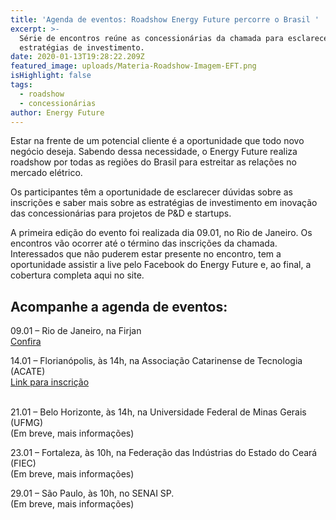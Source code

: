 ```yaml
---
title: 'Agenda de eventos: Roadshow Energy Future percorre o Brasil '
excerpt: >-
  Série de encontros reúne as concessionárias da chamada para esclarecer as
  estratégias de investimento.
date: 2020-01-13T19:28:22.209Z
featured_image: uploads/Materia-Roadshow-Imagem-EFT.png
isHighlight: false
tags:
  - roadshow
  - concessionárias
author: Energy Future
---
```

Estar na frente de um potencial cliente é a oportunidade que todo novo negócio deseja. Sabendo dessa necessidade, o Energy Future realiza roadshow por todas as regiões do Brasil para estreitar as relações no mercado elétrico.  

Os participantes têm a oportunidade de esclarecer dúvidas sobre as inscrições e saber mais sobre as estratégias de investimento em inovação das concessionárias para projetos de P&D e startups.

A primeira edição do evento foi realizada dia 09.01, no Rio de Janeiro. Os encontros vão ocorrer até o término das inscrições da chamada. Interessados que não puderem estar presente no encontro, tem a oportunidade assistir a live pelo Facebook do Energy Future e, ao final, a cobertura completa aqui no site. 

## Acompanhe a agenda de eventos:

09.01 – Rio de Janeiro, na Firjan\
[Confira](https://www.energyfuture.com.br/noticias/confira-a-cobertura-do-1-roadshow-energy-future/)

14.01 – Florianópolis, às 14h, na Associação Catarinense de Tecnologia (ACATE)\
[Link para inscrição](https://www.sympla.com.br/2-road-show-energy-future---acate---florianopolis__756211)

\
21.01 – Belo Horizonte, às 14h, na Universidade Federal de Minas Gerais (UFMG) \
(Em breve, mais informações)

23.01 – Fortaleza, às 10h, na Federação das Indústrias do Estado do Ceará (FIEC) \
(Em breve, mais informações)

29.01 – São Paulo, às 10h, no SENAI SP. \
(Em breve, mais informações)

